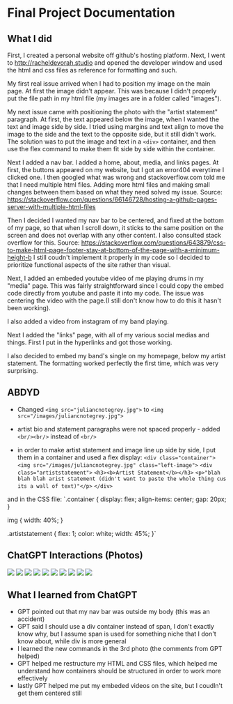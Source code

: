 # Final Project Documentation
## What I did
First, I created a personal website off github's hosting platform. 
Next, I went to http://racheldevorah.studio and opened the developer window and used the html and css files as reference for formatting and such.

My first real issue arrived when I had to position my image on the main page. At first the image didn't appear. This was because I didn't properly put the file path in my html file (my images are in a folder called "images").

My next issue came with positioning the photo with the "artist statement" paragraph. At first, the text appeared below the image, when I wanted the text and image side by side. I tried using margins and text align to move the image to the side and the text to the opposite side, but it still didn't work. The solution was to put the image and text in a `<div>` container, and then use the flex command to make them fit side by side within the container.

Next I added a nav bar. I added a home, about, media, and links pages. At first, the buttons appeared on my website, but I got an error404 everytime I clicked one. I then googled what was wrong and stackoverflow.com told me that I need multiple html files. Adding more html files and making small changes between them based on what they need solved my issue.
Source: https://stackoverflow.com/questions/66146728/hosting-a-github-pages-server-with-multiple-html-files

Then I decided I wanted my nav bar to be centered, and fixed at the bottom of my page, so that when I scroll down, it sticks to the same position on the screen and does not overlap with any other content.
I also consulted stack overflow for this.
Source: https://stackoverflow.com/questions/643879/css-to-make-html-page-footer-stay-at-bottom-of-the-page-with-a-minimum-height-b
I still coudn't implement it properly in my code so I decided to prioritize functional aspects of the site rather than visual.

Next, I added an embeded youtube video of me playing drums in my "media" page. This was fairly straightforward since I could copy the embed code directly from youtube and paste it into my code. The issue was centering the video with the page.(I still don't know how to do this it hasn't been working).

I also added a video from instagram of my band playing.

Next I added the "links" page, with all of my various social medias and things. First I put in the hyperlinks and got those working.

I also decided to embed my band's single on my homepage, below my artist statement. The formatting worked perfectly the first time, which was very surprising.

## ABDYD
- Changed `<img src="juliancnotegrey.jpg">` to `<img src="/images/juliancnotegrey.jpg">`

- artist bio and statement paragraphs were not spaced properly - added `<br/><br/>` instead of `<br/>`

- in order to make artist statement and image line up side by side, I put them in a container and used a flex display:
`<div class="container">`
	`<img src="/images/juliancnotegrey.jpg" class="left-image">`
	`<div class="artiststatement">`
		`<h3><b>Artist Statement</b></h3>`
		`<p>"blah blah blah arist statement (didn't want to paste the whole thing cus its a wall of text)"</p>`
`</div>`

and in the CSS file:
`.container {
	display: flex;
	align-items: center;
	gap: 20px;
}

img {
	  width: 40%;
}

.artiststatement {
	flex: 1;
	color: white;
	width: 45%;
}`

## ChatGPT Interactions (Photos)
<img src="/ChatGPTPhotos/gpt1.png">
<img src="/ChatGPTPhotos/gpt2.png">
<img src="/ChatGPTPhotos/gpt3.png">
<img src="/ChatGPTPhotos/gpt4.png">
<img src="/ChatGPTPhotos/gpt5.png">
<img src="/ChatGPTPhotos/gpt6.png">
<img src="/ChatGPTPhotos/gpt7.png">
<img src="/ChatGPTPhotos/gpt8.png">
<img src="/ChatGPTPhotos/gpt9.png">
<img src="/ChatGPTPhotos/gpt10.png">

## What I learned from ChatGPT
- GPT pointed out that my nav bar was outside my body (this was an accident)
- GPT said I should use a div container instead of span, I don't exactly know why, but I assume span is used for something niche that I don't know about, while div is more general
- I learned the new commands in the 3rd photo (the comments from GPT helped)
- GPT helped me restructure my HTML and CSS files, which helped me understand how containers should be structured in order to work more effectively
- lastly GPT helped me put my embeded videos on the site, but I coudln't get them centered still